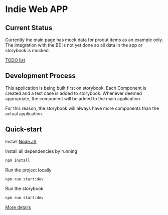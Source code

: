 # Indie Web APP

## Current Status
Currently the main page has mock data for produt items as an example only. The integration with the BE is not yet done so all data in the app or storybook is mocked.

[TODO list](./docs/todo.md)

## Development Process

This application is being built first on storybook. Each Component is created and a test case is added to storybook.
Whenever deemed appropriate, the component will be added to the main application.

For this reason, the storybook will always have more components than the actual application.

## Quick-start

Install [Node.JS](https://nodejs.org/en/)


Install all dependencies by running
```bash
npm install
```

Run the project locally
```bash
npm run start:dev
```

Run the storybook
```bash
npm run start:dev
```

[More details](./docs/info.md)